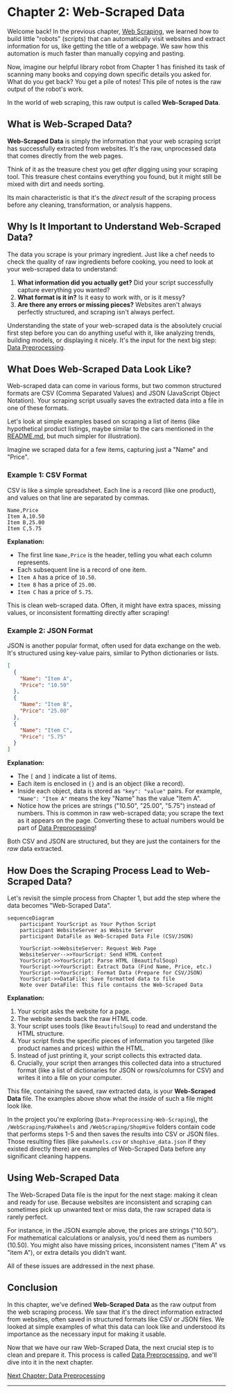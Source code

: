 # Chapter 2: Web-Scraped Data

Welcome back! In the previous chapter, [Web Scraping](01_web_scraping_.md), we learned how to build little "robots" (scripts) that can automatically visit websites and extract information for us, like getting the title of a webpage. We saw how this automation is much faster than manually copying and pasting.

Now, imagine our helpful library robot from Chapter 1 has finished its task of scanning many books and copying down specific details you asked for. What do you get back? You get a pile of notes! This pile of notes is the raw output of the robot's work.

In the world of web scraping, this raw output is called **Web-Scraped Data**.

## What is Web-Scraped Data?

**Web-Scraped Data** is simply the information that your web scraping script has successfully extracted from websites. It's the raw, unprocessed data that comes directly from the web pages.

Think of it as the treasure chest you get _after_ digging using your scraping tool. This treasure chest contains everything you found, but it might still be mixed with dirt and needs sorting.

Its main characteristic is that it's the _direct result_ of the scraping process before any cleaning, transformation, or analysis happens.

## Why Is It Important to Understand Web-Scraped Data?

The data you scrape is your primary ingredient. Just like a chef needs to check the quality of raw ingredients before cooking, you need to look at your web-scraped data to understand:

1.  **What information did you actually get?** Did your script successfully capture everything you wanted?
2.  **What format is it in?** Is it easy to work with, or is it messy?
3.  **Are there any errors or missing pieces?** Websites aren't always perfectly structured, and scraping isn't always perfect.

Understanding the state of your web-scraped data is the absolutely crucial first step before you can do anything useful with it, like analyzing trends, building models, or displaying it nicely. It's the input for the next big step: [Data Preprocessing](03_data_preprocessing_.md).

## What Does Web-Scraped Data Look Like?

Web-scraped data can come in various forms, but two common structured formats are CSV (Comma Separated Values) and JSON (JavaScript Object Notation). Your scraping script usually saves the extracted data into a file in one of these formats.

Let's look at simple examples based on scraping a list of items (like hypothetical product listings, maybe similar to the cars mentioned in the [README.md](../README.md), but much simpler for illustration).

Imagine we scraped data for a few items, capturing just a "Name" and "Price".

### Example 1: CSV Format

CSV is like a simple spreadsheet. Each line is a record (like one product), and values on that line are separated by commas.

```csv
Name,Price
Item A,10.50
Item B,25.00
Item C,5.75
```

**Explanation:**

- The first line `Name,Price` is the header, telling you what each column represents.
- Each subsequent line is a record of one item.
- `Item A` has a price of `10.50`.
- `Item B` has a price of `25.00`.
- `Item C` has a price of `5.75`.

This is clean web-scraped data. Often, it might have extra spaces, missing values, or inconsistent formatting directly after scraping!

### Example 2: JSON Format

JSON is another popular format, often used for data exchange on the web. It's structured using key-value pairs, similar to Python dictionaries or lists.

```json
[
  {
    "Name": "Item A",
    "Price": "10.50"
  },
  {
    "Name": "Item B",
    "Price": "25.00"
  },
  {
    "Name": "Item C",
    "Price": "5.75"
  }
]
```

**Explanation:**

- The `[` and `]` indicate a list of items.
- Each item is enclosed in `{}` and is an object (like a record).
- Inside each object, data is stored as `"key": "value"` pairs. For example, `"Name": "Item A"` means the key "Name" has the value "Item A".
- Notice how the prices are strings ("10.50", "25.00", "5.75") instead of numbers. This is common in raw web-scraped data; you scrape the text as it appears on the page. Converting these to actual numbers would be part of [Data Preprocessing](03_data_preprocessing_.md)!

Both CSV and JSON are structured, but they are just the containers for the _raw_ data extracted.

## How Does the Scraping Process Lead to Web-Scraped Data?

Let's revisit the simple process from Chapter 1, but add the step where the data becomes "Web-Scraped Data".

```mermaid
sequenceDiagram
    participant YourScript as Your Python Script
    participant WebsiteServer as Website Server
    participant DataFile as Web-Scraped Data File (CSV/JSON)

    YourScript->>WebsiteServer: Request Web Page
    WebsiteServer-->>YourScript: Send HTML Content
    YourScript->>YourScript: Parse HTML (BeautifulSoup)
    YourScript->>YourScript: Extract Data (Find Name, Price, etc.)
    YourScript->>YourScript: Format Data (Prepare for CSV/JSON)
    YourScript->>DataFile: Save formatted data to file
    Note over DataFile: This file contains the Web-Scraped Data
```

**Explanation:**

1.  Your script asks the website for a page.
2.  The website sends back the raw HTML code.
3.  Your script uses tools (like `BeautifulSoup`) to read and understand the HTML structure.
4.  Your script finds the specific pieces of information you targeted (like product names and prices) within the HTML.
5.  Instead of just printing it, your script collects this extracted data.
6.  Crucially, your script then arranges this collected data into a structured format (like a list of dictionaries for JSON or rows/columns for CSV) and writes it into a file on your computer.

This file, containing the saved, raw extracted data, is your **Web-Scraped Data** file. The examples above show what the _inside_ of such a file might look like.

In the project you're exploring (`Data-Preprocessing-Web-Scraping`), the `/WebScraping/PakWheels` and `/WebScraping/ShopHive` folders contain code that performs steps 1-5 and then saves the results into CSV or JSON files. Those resulting files (like `pakwheels.csv` or `shophive_data.json` if they existed directly there) are examples of Web-Scraped Data before any significant cleaning happens.

## Using Web-Scraped Data

The Web-Scraped Data file is the input for the next stage: making it clean and ready for use. Because websites are inconsistent and scraping can sometimes pick up unwanted text or miss data, the raw scraped data is rarely perfect.

For instance, in the JSON example above, the prices are strings ("10.50"). For mathematical calculations or analysis, you'd need them as numbers (10.50). You might also have missing prices, inconsistent names ("Item A" vs "item A"), or extra details you didn't want.

All of these issues are addressed in the next phase.

## Conclusion

In this chapter, we've defined **Web-Scraped Data** as the raw output from the web scraping process. We saw that it's the direct information extracted from websites, often saved in structured formats like CSV or JSON files. We looked at simple examples of what this data can look like and understood its importance as the necessary input for making it usable.

Now that we have our raw Web-Scraped Data, the next crucial step is to clean and prepare it. This process is called [Data Preprocessing](03_data_preprocessing_.md), and we'll dive into it in the next chapter.

[Next Chapter: Data Preprocessing](03_data_preprocessing_.md)

---
